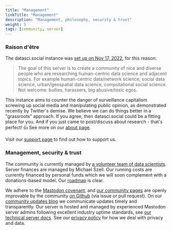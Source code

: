 ```yaml
---
title: "Management"
linkTitle: "Management"
description: "Management, philosophy, security & trust"
weight: 5
tags: [community, server]
---
```


### Raison d'être
The datasci.social instance was [set up on Nov 17, 2022](/blog/2022-11-17/datasci.social-opened/), for this reason:

> The goal of this server is to create a community of nice and diverse people who are researching human-centric data science and adjacent topics. For example human-centric data/network science, social data science, urban/geospatial data science, computational social science. Not welcome: bullies, harassers, big abusive/toxic egos.

This instance aims to counter the danger of surveillance capitalism screwing up social media and manipulating public opinion, as demonstrated recently by Twitter's demise. We believe we can do things better in a "grassroots" approach. If you agree, then datasci.social could be a fitting place for you. And if you just came to post/discuss about research - that's perfect! 👍 See more on our [about page](/about/). 

Visit our [support page](/docs/support/) to find out how to support us.

### Management, security & trust

The community is currently managed by [a volunteer team of data scientists](/docs/moderation/#team). Server finances are managed by Michael Szell. Our running costs are currently financed by personal funds which we will soon complement with a donations-based model. Our [roadmap](/docs/roadmap) is clear.

We adhere to the [Mastodon covenant](https://joinmastodon.org/covenant), and [our community pages](https://community.datasci.social) are openly improvable by the community [on Github](https://github.com/datascisocial/datascisocial.github.io) (via issue or pull request). On our [community updates blog](/blog) we communicate updates timely and transparently. Our server is hosted and managed by experienced Mastodon server admins following excellent industry uptime standards, see [our technical server docs](/docs/server/). See our [privacy policy](https://datasci.social/privacy-policy) for how we deal with privacy and data.